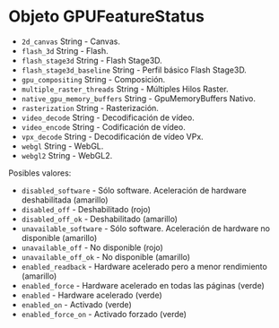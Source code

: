 # Objeto GPUFeatureStatus

* `2d_canvas` String - Canvas.
* `flash_3d` String - Flash.
* `flash_stage3d` String - Flash Stage3D.
* `flash_stage3d_baseline` String - Perfil básico Flash Stage3D.
* `gpu_compositing` String - Composición.
* `multiple_raster_threads` String - Múltiples Hilos Raster.
* `native_gpu_memory_buffers` String - GpuMemoryBuffers Nativo.
* `rasterization` String - Rasterización.
* `video_decode` String - Decodificación de vídeo.
* `video_encode` String - Codificación de vídeo.
* `vpx_decode` String - Decodificación de vídeo VPx.
* `webgl` String - WebGL.
* `webgl2` String - WebGL2.

Posibles valores:

* `disabled_software` - Sólo software. Aceleración de hardware deshabilitada (amarillo)
* `disabled_off` - Deshabilitado (rojo)
* `disabled_off_ok` - Deshabilitado (amarillo)
* `unavailable_software` - Sólo software. Aceleración de hardware no disponible (amarillo)
* `unavailable_off` - No disponible (rojo)
* `unavailable_off_ok` - No disponible (amarillo)
* `enabled_readback` - Hardware acelerado pero a menor rendimiento (amarillo)
* `enabled_force` - Hardware acelerado en todas las páginas (verde)
* `enabled` - Hardware acelerado (verde)
* `enabled_on` - Activado (verde)
* `enabled_force_on` - Activado forzado (verde)